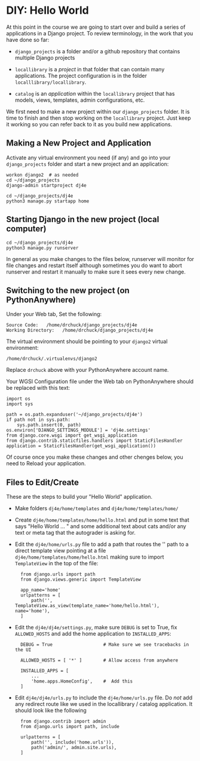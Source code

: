 DIY: Hello World
================

At this point in the course we are going to start over and build a series of
applications in a Django project.  To review terminology, in the work that you
have done so far:

* `django_projects` is a folder and/or a github repository that contains multiple
Django projects

* `locallibrary` is a *project* in that folder that can contain many applications.  The
project configuration is in the folder `localllibrary/locallibrary`.

* `catalog` is an *application* within the `locallibrary` project that has models,
views, templates, admin configurations, etc.

We first need to make a new project within our `django_projects` folder.   It is time
to finish and then stop working on the `locallibrary` project.
Just keep it working so you can refer back to it as you build new applications.

Making a New Project and Application
-------------------------------------

Activate any virtual environment you need (if any) and go into your `django_projects` folder
and start a new project and an application:

    workon django2  # as needed
    cd ~/django_projects
    django-admin startproject dj4e

    cd ~/django_projects/dj4e
    python3 manage.py startapp home

Starting Django in the new project (local computer)
---------------------------------------------------

    cd ~/django_projects/dj4e
    python3 manage.py runserver

In general as you make changes to the files below, runserver will monitor
for file changes and restart itself although sometimes you do want to abort
runserver and restart it manually to make sure it sees every new change.

Switching to the new project (on PythonAnywhere)
------------------------------------------------

Under your Web tab, Set the following:

    Source Code:   /home/drchuck/django_projects/dj4e
    Working Directory:   /home/drchuck/django_projects/dj4e

The virtual environment should be pointing to your `django2` virtual environment:

    /home/drchuck/.virtualenvs/django2

Replace `drchuck` above with your PythonAnywhere account name.

Your WGSI Configuration file under the Web tab on PythonAnywhere
should be replaced with this text:

    import os
    import sys

    path = os.path.expanduser('~/django_projects/dj4e')
    if path not in sys.path:
        sys.path.insert(0, path)
    os.environ['DJANGO_SETTINGS_MODULE'] = 'dj4e.settings'
    from django.core.wsgi import get_wsgi_application
    from django.contrib.staticfiles.handlers import StaticFilesHandler
    application = StaticFilesHandler(get_wsgi_application())

Of course once you make these changes and other chenges below,
you need to Reload your application.

Files to Edit/Create
--------------------

These are the steps to build your "Hello World" application.

* Make folders `dj4e/home/templates` and `dj4e/home/templates/home/`

* Create `dj4e/home/templates/home/hello.html` and put in some text that says "Hello World ... " and
some additional text about cats and/or any text or meta tag
that the autograder is asking for.

* Edit the `dj4e/home/urls.py` file to add a path that routes the '' path to a direct template view
pointing at a file `dj4e/home/templates/home/hello.html` making sure to import `TemplateView` in the top
of the file:

        from django.urls import path
        from django.views.generic import TemplateView

        app_name='home'
        urlpatterns = [
            path('', TemplateView.as_view(template_name='home/hello.html'), name='home'),
        ]   

* Edit the `dj4e/dj4e/settings.py`, make sure `DEBUG` is set to True, fix `ALLOWED_HOSTS` and add the home 
application to `INSTALLED_APPS`:

        DEBUG = True                   # Make sure we see tracebacks in the UI

        ALLOWED_HOSTS = [ '*' ]        # Allow access from anywhere

        INSTALLED_APPS = [
            ...
            'home.apps.HomeConfig',    #  Add this
        ]


* Edit `dj4e/dj4e/urls.py` to include the `dj4e/home/urls.py` file.  Do *not* add any redirect
route like we used in the locallibrary / catalog application.  It should look like the following

        from django.contrib import admin
        from django.urls import path, include

        urlpatterns = [
            path('', include('home.urls')),
            path('admin/', admin.site.urls),
        ]

